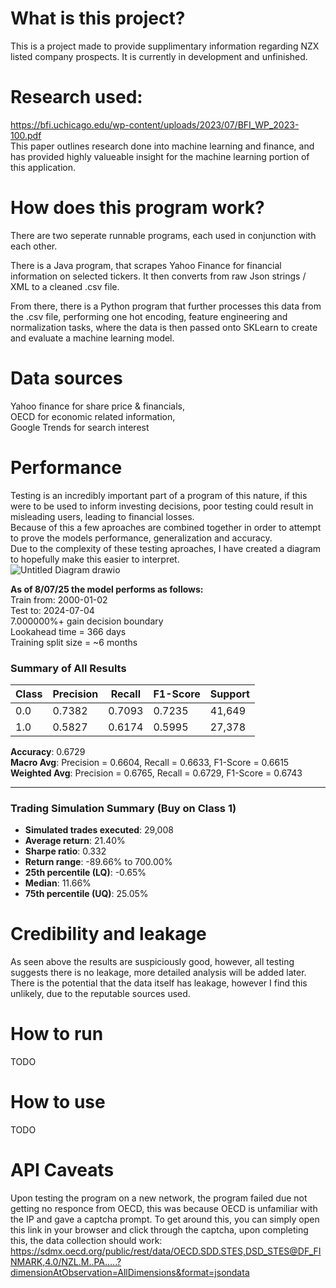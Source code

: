 # What is this project?
This is a project made to provide supplimentary information regarding NZX listed company prospects.
It is currently in development and unfinished.

# Research used:
https://bfi.uchicago.edu/wp-content/uploads/2023/07/BFI_WP_2023-100.pdf <br>
This paper outlines research done into machine learning and finance, and has provided highly valueable insight for the machine learning portion of this application.

# How does this program work?
There are two seperate runnable programs, each used in conjunction with each other.<br>

There is a Java program, that scrapes Yahoo Finance for financial information on selected tickers. It then converts from raw Json strings / XML to a cleaned .csv file.<br>

From there, there is a Python program that further processes this data from the .csv file, performing one hot encoding, feature engineering and normalization tasks, where the data is then passed onto SKLearn to create and evaluate a machine learning model. 

# Data sources
Yahoo finance for share price & financials,<br>
OECD for economic related information,<br>
Google Trends for search interest

# Performance
Testing is an incredibly important part of a program of this nature, if this were to be used to inform investing decisions, poor testing could result in misleading users, leading to financial losses. <br>
Because of this a few aproaches are combined together in order to attempt to prove the models performance, generalization and accuracy. <br>
Due to the complexity of these testing aproaches, I have created a diagram to hopefully make this easier to interpret. <br>
![Untitled Diagram drawio](https://github.com/user-attachments/assets/36d9e3b4-a1a8-40fb-8f10-eac11a446642)

**As of 8/07/25 the model performs as follows:**<br>
Train from: 2000-01-02<br>
Test to: 2024-07-04<br>
7.000000%+ gain decision boundary<br>
Lookahead time = 366 days<br>
Training split size = ~6 months<br>

### Summary of All Results

| Class | Precision | Recall | F1-Score | Support |
|-------|-----------|--------|----------|---------|
| 0.0   | 0.7382    | 0.7093 | 0.7235   | 41,649  |
| 1.0   | 0.5827    | 0.6174 | 0.5995   | 27,378  |

**Accuracy**: 0.6729  
**Macro Avg**: Precision = 0.6604, Recall = 0.6633, F1-Score = 0.6615  
**Weighted Avg**: Precision = 0.6765, Recall = 0.6729, F1-Score = 0.6743  

---

### Trading Simulation Summary (Buy on Class 1)

- **Simulated trades executed**: 29,008  
- **Average return**: 21.40%  
- **Sharpe ratio**: 0.332  
- **Return range**: -89.66% to 700.00%  
- **25th percentile (LQ)**: -0.65%  
- **Median**: 11.66%  
- **75th percentile (UQ)**: 25.05%

# Credibility and leakage
As seen above the results are suspiciously good, however, all testing suggests there is no leakage, more detailed analysis will be added later. There is the potential that the data itself has leakage, however I find this unlikely, due to the reputable sources used. 

# How to run
TODO 

# How to use
TODO

# API Caveats
Upon testing the program on a new network, the program failed due not getting no responce from OECD, this was because OECD is unfamiliar with the IP and gave a captcha prompt. To get around this, you can simply open this link in your browser and click through the captcha, upon completing this, the data collection should work:<br> https://sdmx.oecd.org/public/rest/data/OECD.SDD.STES,DSD_STES@DF_FINMARK,4.0/NZL.M..PA.....?dimensionAtObservation=AllDimensions&format=jsondata <br>


